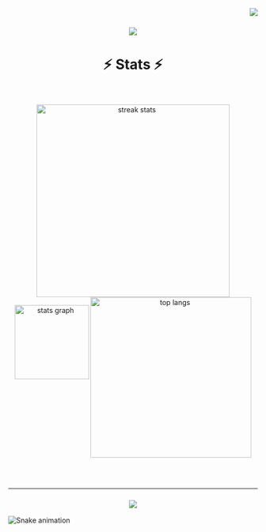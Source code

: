 <img align="right" src="https://visitor-badge.laobi.icu/badge?page_id=IConanEdogawa.IConanEdogawa.issue.1" />

<h1 align="center">
    <img src="https://readme-typing-svg.herokuapp.com/?font=Righteous&size=25&center=true&vCenter=true&width=450&height=70&duration=4000&lines=Hi+There!+👋;+I'm+Conan+Edogawa!;">
</h1>

<h1 align="center">⚡ Stats ⚡</h1>
<br><br>
<div align=center>
    <img width=390 src="https://streak-stats.demolab.com/?user=IConanEdogawa&count_private=true&theme=react&border_radius=10" alt="streak stats"/>
    <img src="https://github-readme-stats.vercel.app/api?username=IConanEdogawa&hide_title=false&hide_rank=false&show_icons=true&include_all_commits=true&count_private=true&disable_animations=false&theme=react&locale=en&hide_border=false&order=1" height="150" alt="stats graph"  />
    <img width=325 align="center" src="https://github-readme-stats.vercel.app/api/top-langs/?username=IConanEdogawa&hide=HTML&langs_count=8&layout=compact&theme=react&border_radius=10&size_weight=0.5&count_weight=0.5&exclude_repo=github-readme-stats" alt="top langs" />
</div>

<br/><br/>
<hr/>

<h3 align="center">
    <img src="https://readme-typing-svg.herokuapp.com/?font=Righteous&size=25&center=true&vCenter=true&width=500&height=70&duration=4000&lines=Thanks+for+visiting!+✌️;+Shoot+me+a+message+on+Linkedin!;I'm+always+down+to+collab+:)">
</h3>

<img src="https://raw.githubusercontent.com/IConanEdogawa/IConanEdogawa/output/snake.svg" alt="Snake animation" />
